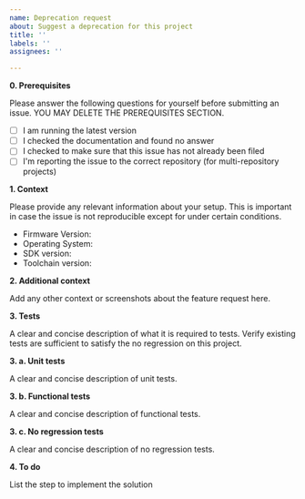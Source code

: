 ```yaml
---
name: Deprecation request
about: Suggest a deprecation for this project
title: ''
labels: ''
assignees: ''

---
```


**0. Prerequisites**

Please answer the following questions for yourself before submitting an issue. 
YOU MAY DELETE THE PREREQUISITES SECTION.

- [ ] I am running the latest version
- [ ] I checked the documentation and found no answer
- [ ] I checked to make sure that this issue has not already been filed
- [ ] I'm reporting the issue to the correct repository (for multi-repository projects)

**1. Context**

Please provide any relevant information about your setup. 
This is important in case the issue is not reproducible except for under certain conditions.

* Firmware Version:
* Operating System:
* SDK version:
* Toolchain version:

**2. Additional context**

Add any other context or screenshots about the feature request here.

**3. Tests**

A clear and concise description of what it is required to tests.
Verify existing tests are sufficient to satisfy the no regression on this project.

**3. a. Unit tests**

A clear and concise description of unit tests.

**3. b. Functional tests**

A clear and concise description of functional tests.

**3. c. No regression tests**

A clear and concise description of no regression tests.

**4. To do**

List the step to implement the solution
